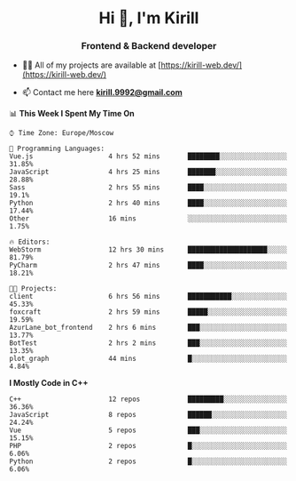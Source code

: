 <h1 align="center">Hi 👋, I'm Kirill</h1>
<h3 align="center">Frontend & Backend developer</h3>

- 👨‍💻 All of my projects are available at [https://kirill-web.dev/](https://kirill-web.dev/)

- 📫 Contact me here **kirill.9992@gmail.com**











<!--START_SECTION:waka-->
📊 **This Week I Spent My Time On** 

```text
⌚︎ Time Zone: Europe/Moscow

💬 Programming Languages: 
Vue.js                   4 hrs 52 mins       ████████░░░░░░░░░░░░░░░░░   31.85% 
JavaScript               4 hrs 25 mins       ███████░░░░░░░░░░░░░░░░░░   28.88% 
Sass                     2 hrs 55 mins       ████░░░░░░░░░░░░░░░░░░░░░   19.1% 
Python                   2 hrs 40 mins       ████░░░░░░░░░░░░░░░░░░░░░   17.44% 
Other                    16 mins             ░░░░░░░░░░░░░░░░░░░░░░░░░   1.75%

🔥 Editors: 
WebStorm                 12 hrs 30 mins      ████████████████████░░░░░   81.79% 
PyCharm                  2 hrs 47 mins       ████░░░░░░░░░░░░░░░░░░░░░   18.21%

🐱‍💻 Projects: 
client                   6 hrs 56 mins       ███████████░░░░░░░░░░░░░░   45.33% 
foxcraft                 2 hrs 59 mins       █████░░░░░░░░░░░░░░░░░░░░   19.59% 
AzurLane_bot_frontend    2 hrs 6 mins        ███░░░░░░░░░░░░░░░░░░░░░░   13.77% 
BotTest                  2 hrs 2 mins        ███░░░░░░░░░░░░░░░░░░░░░░   13.35% 
plot_graph               44 mins             █░░░░░░░░░░░░░░░░░░░░░░░░   4.84%

```

**I Mostly Code in C++** 

```text
C++                      12 repos            █████████░░░░░░░░░░░░░░░░   36.36% 
JavaScript               8 repos             ██████░░░░░░░░░░░░░░░░░░░   24.24% 
Vue                      5 repos             ███░░░░░░░░░░░░░░░░░░░░░░   15.15% 
PHP                      2 repos             █░░░░░░░░░░░░░░░░░░░░░░░░   6.06% 
Python                   2 repos             █░░░░░░░░░░░░░░░░░░░░░░░░   6.06%

```



<!--END_SECTION:waka-->
